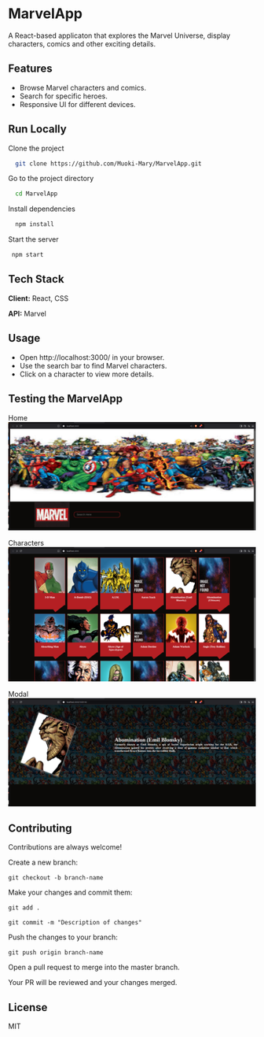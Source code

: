 
# MarvelApp

A React-based applicaton that explores the Marvel Universe, display characters, comics and other exciting details.
## Features

- Browse Marvel characters and comics.
- Search for specific heroes.
- Responsive UI for different devices.


## Run Locally

Clone the project

```bash
  git clone https://github.com/Muoki-Mary/MarvelApp.git
```

Go to the project directory

```bash
  cd MarvelApp
```

Install dependencies

```bash
  npm install
```

Start the server

```bash
 npm start
```


## Tech Stack

**Client:** React, CSS

**API:** Marvel 


## Usage

- Open http://localhost:3000/ in your browser.
- Use the search bar to find Marvel characters.
- Click on a character to view more details.
## Testing the MarvelApp
Home
![App Screenshot](https://github.com/Muoki-Mary/MarvelApp/blob/main/screenshots/home.png?raw=true)

Characters
![App Screenshot](https://github.com/Muoki-Mary/MarvelApp/blob/main/screenshots/characters.png?raw=true)

Modal
![App Screenshot](https://github.com/Muoki-Mary/MarvelApp/blob/main/screenshots/modal.png?raw=true)


## Contributing

Contributions are always welcome!

Create a new branch:

```
git checkout -b branch-name
```

Make your changes and commit them:

```
git add .
```

```
git commit -m "Description of changes"
```


Push the changes to your branch:

```
git push origin branch-name
```

Open a pull request to merge into the master branch.

Your PR will be reviewed and your changes merged.

## License

MIT

